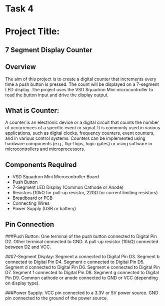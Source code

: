 # Task 4
# Project Title:
## 7 Segment Display Counter

## Overview
The aim of this project is to create a digital counter that increments every time a push button is pressed. The count will be displayed on a 7-segment LED display. The project uses the VSD Squadron Mini microcontroller to read the button input and drive the display output.

## What is Counter:
A counter is an electronic device or a digital circuit that counts the number of occurrences of a specific event or signal. It is commonly used in various applications, such as digital clocks, frequency counters, event counters, and in various control systems. Counters can be implemented using hardware components (e.g., flip-flops, logic gates) or using software in microcontrollers and microprocessors.

## Components Required
- VSD Squadron Mini Microcontroller Board
- Push Button
- 7-Segment LED Display (Common Cathode or Anode)
- Resistors (10kΩ for pull-up resistor, 220Ω for current limiting resistors)
- Breadboard or PCB
- Connecting Wires
- Power Supply (USB or battery)

## Pin Connection
###Push Button:
One terminal of the push button connected to Digital Pin D2.
Other terminal connected to GND.
A pull-up resistor (10kΩ) connected between D2 and VCC.

###7-Segment Display:
Segment a connected to Digital Pin D3.
Segment b connected to Digital Pin D4.
Segment c connected to Digital Pin D5.
Segment d connected to Digital Pin D6.
Segment e connected to Digital Pin D7.
Segment f connected to Digital Pin D8.
Segment g connected to Digital Pin D9.
Common cathode or anode connected to GND or VCC (depending on display type).

###Power Supply:
VCC pin connected to a 3.3V or 5V power source.
GND pin connected to the ground of the power source.

